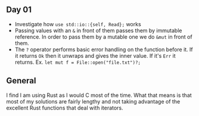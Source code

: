 ## Day 01
- Investigate how `use std::io::{self, Read};` works
- Passing values with an `&` in front of them passes them by immutable reference. In order to pass them by a mutable one we do `&mut` in front of them.
- The `?` operator performs basic error handling on the function before it. If it returns `Ok` then it unwraps and gives the inner value. If it's `Err` it returns.
	Ex. `let mut f = File::open("file.txt")?;`

## General
I find I am using Rust as I would C most of the time. What that means is that most of my solutions are fairly lengthy and not taking advantage of the excellent Rust functions that deal with iterators.
